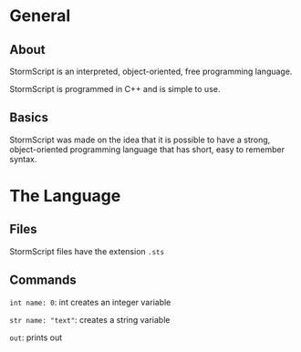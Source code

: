 # General

## About

StormScript is an interpreted, object-oriented, free programming language. 

StormScript is programmed in C++ and is simple to use.

## Basics

StormScript was made on the idea that it is possible to have a strong, object-oriented programming language that has short, easy to remember syntax.

# The Language

## Files

StormScript files have the extension `.sts`

## Commands

`int name: 0`: int creates an integer variable

`str name: "text"`: creates a string variable

`out`: prints out

